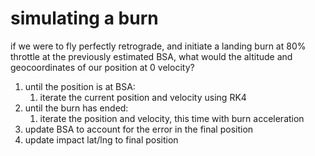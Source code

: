 # simulating a burn

if we were to fly perfectly retrograde, and initiate a landing burn at 80% throttle at the previously estimated BSA, what would the altitude and geocoordinates of our position at 0 velocity?

1. until the position is at BSA:
    1. iterate the current position and velocity using RK4
2. until the burn has ended:
    1. iterate the position and velocity, this time with burn acceleration
3. update BSA to account for the error in the final position
4. update impact lat/lng to final position
